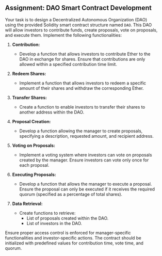 ## Assignment: DAO Smart Contract Development

Your task is to design a Decentralized Autonomous Organization (DAO) using the provided Solidity smart contract structure named `DAO`. This DAO will allow investors to contribute funds, create proposals, vote on proposals, and execute them. Implement the following functionalities:

1. **Contribution:**
   - Develop a function that allows investors to contribute Ether to the DAO in exchange for shares. Ensure that contributions are only allowed within a specified contribution time limit.
   
2. **Redeem Shares:**
   - Implement a function that allows investors to redeem a specific amount of their shares and withdraw the corresponding Ether.

   
3. **Transfer Shares:**
   - Create a function to enable investors to transfer their shares to another address within the DAO.

   
4. **Proposal Creation:**
   - Develop a function allowing the manager to create proposals, specifying a description, requested amount, and recipient address.
   
5. **Voting on Proposals:**
   - Implement a voting system where investors can vote on proposals created by the manager. Ensure investors can vote only once for each proposal.
   
6. **Executing Proposals:**
   - Develop a function that allows the manager to execute a proposal. Ensure the proposal can only be executed if it receives the required quorum (specified as a percentage of total shares).
   
7. **Data Retrieval:**
   - Create functions to retrieve:
     - List of proposals created within the DAO.
     - List of investors in the DAO.


Ensure proper access control is enforced for manager-specific functionalities and investor-specific actions. The contract should be initialized with predefined values for contribution time, vote time, and quorum.

